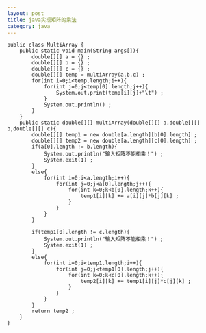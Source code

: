 ```yaml
---
layout: post
title: java实现矩阵的乘法
category: java
---
```


	public class MultiArray {
		public static void main(String args[]){
			double[][] a = {} ;
			double[][] b = {} ;
			double[][] c = {} ;
			double[][] temp = multiArray(a,b,c) ;
			for(int i=0;i<temp.length;i++){
				for(int j=0;j<temp[0].length;j++){
					System.out.print(temp[i][j]+"\t") ;
				}
				System.out.println() ; 
			}
		}
		public static double[][] multiArray(double[][] a,double[][] b,double[][] c){
			double[][] temp1 = new double[a.length][b[0].length] ;
			double[][] temp2 = new double[a.length][c[0].length] ;
			if(a[0].length != b.length){
				System.out.println("输入矩阵不能相乘！") ;
				System.exit(1) ;
			}
			else{
				for(int i=0;i<a.length;i++){
					for(int j=0;j<a[0].length;j++){
						for(int k=0;k<b[0].length;k++){
							temp1[i][k] += a[i][j]*b[j][k] ;
						}
					}
				}
			}
			
			if(temp1[0].length != c.length){
				System.out.println("输入矩阵不能相乘！") ;
				System.exit(1) ;
			}
			else{
				for(int i=0;i<temp1.length;i++){
					for(int j=0;j<temp1[0].length;j++){
						for(int k=0;k<c[0].length;k++){
							temp2[i][k] += temp1[i][j]*c[j][k] ;
						}
					}
				}
			}
			return temp2 ;
		}
	}
